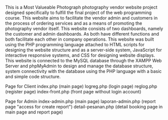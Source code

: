 This is a Most Valueable Photograph photography vendor website project designed specifically to fulfill the final project of the web programming course.
This website aims to facilitate the vendor admin and customers in the process of ordering services and as a means of promoting the photography vendor itself. 
This website consists of two dashboards, namely the customer and admin dashboards. As both have different functions and both facilitate each other in company operations. This website was built using the PHP programming language attached to HTML scripts for designing the website structure and as a server-side system, JavaScript for interactive responsive systems, and CSS for designing website displays. This website is connected to the MySQL database through the XAMPP Web Server and phpMyAdmin to design and manage the database structure, system connectivity with the database using the PHP language with a basic and simple code structure.

Page for Client
index.php (main page)
logreg.php (login page)
reglog.php (register page)
index-front.php (front page without login account)

Page for Admin
index-admin.php (main page)
laporan-admin.php (report page "access for create report")
detail-pesanan.php (detail booking page in main page and report page)